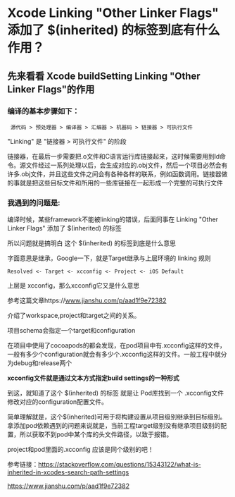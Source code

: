 # Xcode Linking  "Other Linker Flags"  添加了 $(inherited) 的标签到底有什么作用？



## 先来看看 Xcode buildSetting Linking "Other Linker Flags"的作用

### 编译的基本步骤如下：

 ``` 源代码 > 预处理器 > 编译器 > 汇编器 > 机器码 > 链接器 > 可执行文件```

 "Linking" 是  "链接器 > 可执行文件" 的阶段

链接器，在最后一步需要把.o文件和C语言运行库链接起来，这时候需要用到ld命令。源文件经过一系列处理以后，会生成对应的.obj文件，然后一个项目必然会有许多.obj文件，并且这些文件之间会有各种各样的联系，例如函数调用。链接器做的事就是把这些目标文件和所用的一些库链接在一起形成一个完整的可执行文件

### 我遇到的问题是:

编译时候，某些framework不能被linking的错误，后面同事在 Linking  "Other Linker Flags"  添加了 $(inherited) 的标签

所以问题就是搞明白 这个 $(inherited) 的标签到底是什么意思

字面意思是继承，Google一下，就是Target继承与上层环境的 linking 规则

```
Resolved <- Target <- xcconfig <- Project <- iOS Default
```

上层是 xcconfig，那么xcconfig它又是什么意思

参考这篇文章https://www.jianshu.com/p/aad1f9e72382

介绍了workspace,project和target之间的关系。

项目schema会指定一个target和configuration

在项目中使用了cocoapods的都会发现，在pod项目中有.xcconfig这样的文件，一般有多少个configuration就会有多少个.xcconfig这样的文件。一般工程中就分为debug和release两个

**xcconfig文件就是通过文本方式指定build settings的一种形式**

到这，就知道了这个  $(inherited) 的标签 就是让 Pod库找到一个 .xcconfig文件修改对应的configuration配置文件。

简单理解就是，这个$(inherited)可用于将构建设置从项目级别继承到目标级别。拿添加pod依赖遇到的问题来说就是，当前工程target级别没有继承项目级别的配置，所以获取不到pod中某个库的头文件路径，以致于报错。

project和pod里面的.xcconfig 应该是同个级别的吧！



参考链接：https://stackoverflow.com/questions/15343122/what-is-inherited-in-xcodes-search-path-settings

https://www.jianshu.com/p/aad1f9e72382
